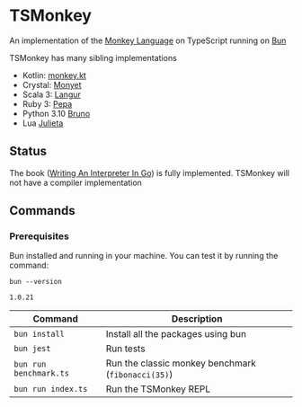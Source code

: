 # TSMonkey
An implementation of the [Monkey Language](https://monkeylang.org/) on TypeScript running on [Bun](https://bun.sh/)
                                                                                                                   
TSMonkey has many sibling implementations

* Kotlin: [monkey.kt](https://github.com/MarioAriasC/monkey.kt)
* Crystal: [Monyet](https://github.com/MarioAriasC/monyet)
* Scala 3: [Langur](https://github.com/MarioAriasC/langur)
* Ruby 3: [Pepa](https://github.com/MarioAriasC/pepa)
* Python 3.10 [Bruno](https://github.com/MarioAriasC/bruno)
* Lua [Julieta](https://github.com/MarioAriasC/julieta)

## Status

The book ([Writing An Interpreter In Go](https://interpreterbook.com/)) is fully implemented. 
TSMonkey will not have a compiler implementation

## Commands

### Prerequisites

Bun installed and running in your machine. You can test it by running the command:

```shell
bun --version
```

```
1.0.21
```

| Command                | Description                                        |
|------------------------|----------------------------------------------------|
| `bun install`          | Install all the packages using bun                 |
| `bun jest`             | Run tests                                          |
| `bun run benchmark.ts` | Run the classic monkey benchmark (`fibonacci(35)`) |
| `bun run index.ts`     | Run the TSMonkey REPL                              |